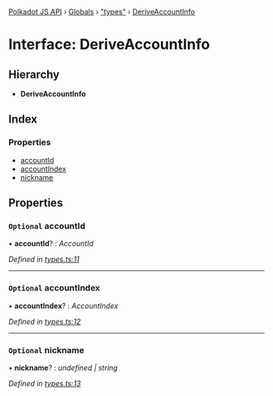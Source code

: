 [Polkadot JS API](../README.md) › [Globals](../globals.md) › ["types"](../modules/_types_.md) › [DeriveAccountInfo](_types_.deriveaccountinfo.md)

# Interface: DeriveAccountInfo

## Hierarchy

* **DeriveAccountInfo**

## Index

### Properties

* [accountId](_types_.deriveaccountinfo.md#optional-accountid)
* [accountIndex](_types_.deriveaccountinfo.md#optional-accountindex)
* [nickname](_types_.deriveaccountinfo.md#optional-nickname)

## Properties

### `Optional` accountId

• **accountId**? : *AccountId*

*Defined in [types.ts:11](https://github.com/polkadot-js/api/blob/506b042f8c/packages/api-derive/src/types.ts#L11)*

___

### `Optional` accountIndex

• **accountIndex**? : *AccountIndex*

*Defined in [types.ts:12](https://github.com/polkadot-js/api/blob/506b042f8c/packages/api-derive/src/types.ts#L12)*

___

### `Optional` nickname

• **nickname**? : *undefined | string*

*Defined in [types.ts:13](https://github.com/polkadot-js/api/blob/506b042f8c/packages/api-derive/src/types.ts#L13)*

